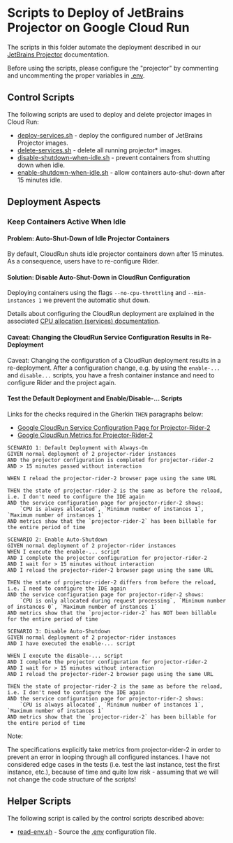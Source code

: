# Scripts to Deploy of JetBrains Projector on Google Cloud Run

The scripts in this folder automate the deployment described in our [JetBrains
Projector](../JetBrains-Projector.md) documentation.

Before using the scripts, please configure the "projector" by commenting and
uncommenting the proper variables in [.env](.env).

## Control Scripts

The following scripts are used to deploy and delete projector images in Cloud
Run:

- [deploy-services.sh](deploy-services.sh) - deploy the configured number of JetBrains Projector images.
- [delete-services.sh](delete-services.sh) - delete all running projector* images.
- [disable-shutdown-when-idle.sh](disable-shutdown-when-idle.sh) - prevent containers from shutting down when idle.
- [enable-shutdown-when-idle.sh](enable-shutdown-when-idle.sh) - allow containers auto-shut-down after 15 minutes idle.

## Deployment Aspects

### Keep Containers Active When Idle

#### Problem: Auto-Shut-Down of Idle Projector Containers

By default, CloudRun shuts idle projector containers down after 15 minutes.
As a consequence, users have to re-configure Rider.

#### Solution: Disable Auto-Shut-Down in CloudRun Configuration

Deploying containers using the flags `--no-cpu-throttling` and `--min-instances 1`
we prevent the automatic shut down.

Details about configuring the CloudRun deployment are explained in the associated
[CPU allocation (services) documentation](https://cloud.google.com/run/docs/configuring/cpu-allocation?hl=en).

#### Caveat: Changing the CloudRun Service Configuration Results in Re-Deployment

Caveat: Changing the configuration of a CloudRun deployment results in a re-deployment.
After a configuration change, e.g. by using the `enable-...` and `disable...` scripts,
you have a fresh container instance and need to configure Rider and the project again.

#### Test the Default Deployment and Enable/Disable-... Scripts

Links for the checks required in the Gherkin `THEN` paragraphs below:

- [Google CloudRun Service Configuration Page for Projector-Rider-2](https://console.cloud.google.com/run/deploy/europe-west1/projector-rider-2?project=yascr-365610)
- [Google CloudRun Metrics for Projector-Rider-2](https://console.cloud.google.com/run/detail/europe-west1/projector-rider-2/metrics?project=yascr-365610)

```gherkin
SCENARIO 1: Default Deployment with Always-On
GIVEN normal deployment of 2 projector-rider instances 
AND the projector configuration is completed for projector-rider-2
AND > 15 minutes passed without interaction

WHEN I reload the projector-rider-2 browser page using the same URL

THEN the state of projector-rider-2 is the same as before the reload,
i.e. I don't need to configure the IDE again
AND the service configuration page for projector-rider-2 shows:
    `CPU is always allocated`, `Minimum number of instances 1`, `Maximum number of instances 1`
AND metrics show that the `projector-rider-2` has been billable for the entire period of time
```

```gherkin
SCENARIO 2: Enable Auto-Shutdown
GIVEN normal deployment of 2 projector-rider instances
WHEN I execute the enable-... script
AND I complete the projector configuration for projector-rider-2
AND I wait for > 15 minutes without interaction
AND I reload the projector-rider-2 browser page using the same URL

THEN the state of projector-rider-2 differs from before the reload,
i.e. I need to configure the IDE again
AND the service configuration page for projector-rider-2 shows:
    `CPU is only allocated during request processing`, `Minimum number of instances 0`, `Maximum number of instances 1`
AND metrics show that the `projector-rider-2` has NOT been billable for the entire period of time
```

```gherkin
SCENARIO 3: Disable Auto-Shutdown
GIVEN normal deployment of 2 projector-rider instances
AND I have executed the enable-... script

WHEN I execute the disable-... script
AND I complete the projector configuration for projector-rider-2
AND I wait for > 15 minutes without interaction
AND I reload the projector-rider-2 browser page using the same URL

THEN the state of projector-rider-2 is the same as before the reload,
i.e. I don't need to configure the IDE again
AND the service configuration page for projector-rider-2 shows:
    `CPU is always allocated`, `Minimum number of instances 1`, `Maximum number of instances 1`
AND metrics show that the `projector-rider-2` has been billable for the entire period of time
```

Note:

The specifications explicitly take metrics from projector-rider-2 in order to prevent an error in looping through all
configured instances. I have not considered edge cases in the tests (i.e. test the last instance,
test the first instance, etc.), because of time and quite low risk - assuming that we will not change the
code structure of the scripts!

## Helper Scripts

The following script is called by the control scripts described above:

- [read-env.sh](read-env.sh) - Source the [.env](.env) configuration file.
